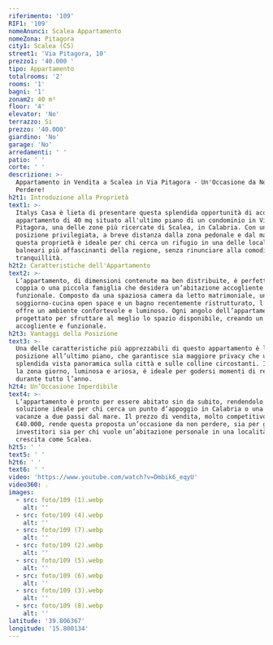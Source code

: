 ```yaml
---
riferimento: '109'
RIF1: '109'
nomeAnunci: Scalea Appartamento
nomeZona: Pitagora
city1: Scalea (CS)
street1: 'Via Pitagora, 10'
prezzo1: '40.000 '
tipo: Appartamento
totalrooms: '2'
rooms: '1'
bagni: '1'
zonam2: 40 m²
floor: '4'
elevator: 'No'
terrazzo: Si
prezzo: '40.000'
giardino: 'No'
garage: 'No'
arredamenti: ' '
patio: ' '
corte: ' '
descrizione: >-
  Appartamento in Vendita a Scalea in Via Pitagora - Un'Occasione da Non
  Perdere!
h2t1: Introduzione alla Proprietà
text1: >-
  Italys Casa è lieta di presentare questa splendida opportunità di acquisto, un
  appartamento di 40 mq situato all'ultimo piano di un condominio in Via
  Pitagora, una delle zone più ricercate di Scalea, in Calabria. Con una
  posizione privilegiata, a breve distanza dalla zona pedonale e dal mare,
  questa proprietà è ideale per chi cerca un rifugio in una delle località
  balneari più affascinanti della regione, senza rinunciare alla comodità e alla
  tranquillità.
h2t2: Caratteristiche dell'Appartamento
text2: >-
  L’appartamento, di dimensioni contenute ma ben distribuite, è perfetto per una
  coppia o una piccola famiglia che desidera un’abitazione accogliente e
  funzionale. Composto da una spaziosa camera da letto matrimoniale, un ampio
  soggiorno-cucina open space e un bagno recentemente ristrutturato, l’immobile
  offre un ambiente confortevole e luminoso. Ogni angolo dell’appartamento è
  progettato per sfruttare al meglio lo spazio disponibile, creando un'atmosfera
  accogliente e funzionale.
h2t3: Vantaggi della Posizione
text3: >-
  Una delle caratteristiche più apprezzabili di questo appartamento è la sua
  posizione all’ultimo piano, che garantisce sia maggiore privacy che una
  splendida vista panoramica sulla città e sulle colline circostanti. Inoltre,
  la zona giorno, luminosa e ariosa, è ideale per godersi momenti di relax
  durante tutto l’anno.
h2t4: Un’Occasione Imperdibile
text4: >-
  L’appartamento è pronto per essere abitato sin da subito, rendendolo una
  soluzione ideale per chi cerca un punto d’appoggio in Calabria o una casa
  vacanze a due passi dal mare. Il prezzo di vendita, molto competitivo, di soli
  €40.000, rende questa proposta un’occasione da non perdere, sia per gli
  investitori sia per chi vuole un’abitazione personale in una località in
  crescita come Scalea.
h2t5: ' '
text5: ' '
h2t6: ' '
text6: ' '
video: 'https://www.youtube.com/watch?v=Dmbik6_eqyU'
video360: .
images:
  - src: foto/109 (1).webp
    alt: ''
  - src: foto/109 (4).webp
    alt: ''
  - src: foto/109 (7).webp
    alt: ''
  - src: foto/109 (2).webp
    alt: ''
  - src: foto/109 (5).webp
    alt: ''
  - src: foto/109 (6).webp
    alt: ''
  - src: foto/109 (3).webp
    alt: ''
  - src: foto/109 (8).webp
    alt: ''
latitude: '39.806367'
longitude: '15.800134'
---
```


